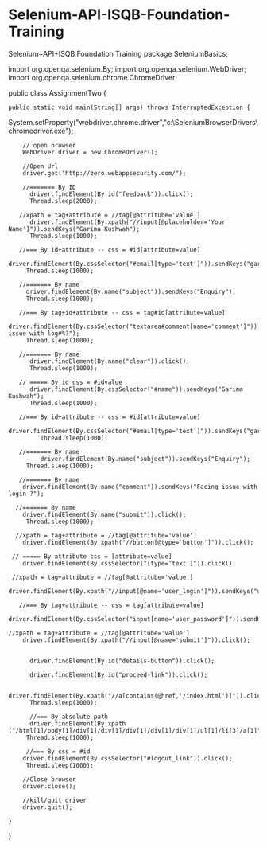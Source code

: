 # Selenium-API-ISQB-Foundation-Training
Selenium+API+ISQB Foundation Training
package SeleniumBasics;

import org.openqa.selenium.By;
import org.openqa.selenium.WebDriver;
import org.openqa.selenium.chrome.ChromeDriver;

public class AssignmentTwo {

	public static void main(String[] args) throws InterruptedException {
   System.setProperty("webdriver.chrome.driver","c:\\SeleniumBrowserDrivers\\chromedriver.exe");
		
		// open browser
		WebDriver driver = new ChromeDriver();
		
		//Open Url
		driver.get("http://zero.webappsecurity.com/");
		
		//======= By ID 
		  driver.findElement(By.id("feedback")).click();
		  Thread.sleep(2000);
		  
	   //xpath = tag+attribute = //tag[@attritube='value']
		  driver.findElement(By.xpath("//input[@placeholder='Your Name']")).sendKeys("Garima Kushwah");
		  Thread.sleep(1000);
		  
	   //=== By id+attribute -- css = #id[attribute=value]
	     driver.findElement(By.cssSelector("#email[type='text']")).sendKeys("garimakushwah@gmail.com");
	     Thread.sleep(1000);
	     
	   //======= By name
	     driver.findElement(By.name("subject")).sendKeys("Enquiry");
	     Thread.sleep(1000);
	     
	   //=== By tag+id+attribute -- css = tag#id[attribute=value]    
	     driver.findElement(By.cssSelector("textarea#comment[name='comment']")).sendKeys("Facing issue with log#%?");
	     Thread.sleep(1000);
	     
	   //======= By name  
	      driver.findElement(By.name("clear")).click();
	      Thread.sleep(1000);
	      
	   // ===== By id css = #idvalue
	      driver.findElement(By.cssSelector("#name")).sendKeys("Garima Kushwah");
		  Thread.sleep(1000);
		  
	   //=== By id+attribute -- css = #id[attribute=value]     
		  driver.findElement(By.cssSelector("#email[type='text']")).sendKeys("garimakushwah@gmail.com");
		     Thread.sleep(1000);
		     
	   //======= By name     
		     driver.findElement(By.name("subject")).sendKeys("Enquiry");
	     Thread.sleep(1000);  
	     
	   //======= By name      
	    driver.findElement(By.name("comment")).sendKeys("Facing issue with login ?");
	    
	  //======= By name 
	    driver.findElement(By.name("submit")).click();
	     Thread.sleep(1000);
	     
	  //xpath = tag+attribute = //tag[@attritube='value']  
	 	driver.findElement(By.xpath("//button[@type='button']")).click();
	 	
	 // ===== By attribute css = [attribute=value]
		driver.findElement(By.cssSelector("[type='text']")).click();
		
     //xpath = tag+attribute = //tag[@attritube='value'] 
		driver.findElement(By.xpath("//input[@name='user_login']")).sendKeys("username");
		
	   //=== By tag+attribute -- css = tag[attribute=value]   	
		driver.findElement(By.cssSelector("input[name='user_password']")).sendKeys("password");
		
	//xpath = tag+attribute = //tag[@attritube='value'] 
		driver.findElement(By.xpath("//input[@name='submit']")).click();
		
		
		  driver.findElement(By.id("details-button")).click();
		  
		  driver.findElement(By.id("proceed-link")).click();
		  
		  driver.findElement(By.xpath("//a[contains(@href,'/index.html')]")).click();
	      Thread.sleep(1000);
	      
	      //=== By absolute path
	      driver.findElement(By.xpath ("/html[1]/body[1]/div[1]/div[1]/div[1]/div[1]/div[1]/ul[1]/li[3]/a[1]")).click();
		 Thread.sleep(1000);
		 
		 //=== By css = #id 
		driver.findElement(By.cssSelector("#logout_link")).click();
		 Thread.sleep(1000);
	
		//Close browser
        driver.close();
        
        //kill/quit driver
        driver.quit();

	}

}

